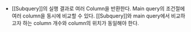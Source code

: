 - [[Subquery]]의 실행 결과로 여러 Column을 반환한다. Main query의 조건절에 여러 column을 동시에 비교할 수 있다. [[Subquery]]와 main query에서 비교하고자 하는 column 개수와 column의 위치가 동일해야 한다.